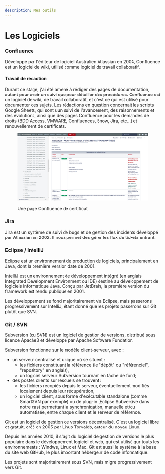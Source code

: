 ```yaml
---
description: Mes outils
---
```


# Les Logiciels

### Confluence

Développé par l'éditeur de logiciel Australien Atlassian en 2004, Confluence est un logiciel de wiki, utilisé comme logiciel de travail collaboratif.

#### Travail de rédaction

Durant ce stage, j'ai été amené à rédiger des pages de documentation, autant pour avoir un suivi que pour détailler des procédures. Confluence est un logiciel de wiki, de travail collaboratif, et c'est ce qui est utilisé pour documenter des sujets. Les rédactions en question concernait les scripts Google Sheets, qui sont uun suivi de l'avancement, des raisonnements et des évolutions, ainsi que des pages Confluence pour les demandes de droits (BDD Access, VMWARE, Confluences, Snow, Jira, etc...) et renouvellement de certificats.

<figure><img src="../.gitbook/assets/confluence.png" alt=""><figcaption><p>Une page Confluence de certificat</p></figcaption></figure>

### Jira

Jira est un système de suivi de bugs et de gestion des incidents développé par Atlassian en 2002. Il nous permet des gérer les flux de tickets entrant.

### Eclipse / IntelliJ

Eclipse est un environnement de production de logiciels, principalement en Java, dont la première version date de 2001.

&#x20;IntelliJ est un environnement de développement intégré (en anglais Integrated Development Environment ou IDE) destiné au développement de logiciels informatique Java. Conçu par JetBrain, la première version du framework est rendu publique en 2001.

Les développement se fond majoritairement via Eclipse, mais passerons progressivement sur IntelliJ, étant donné que les projets passerons sur Git plutôt que SVN.

### Git / SVN

Subversion (ou SVN) est un logiciel de gestion de versions, distribué sous licence Apache3 et développé par Apache Software Fundation.

Subversion fonctionne sur le modèle client-serveur, avec :&#x20;

* un serveur centralisé et unique où se situent :
  * les fichiers constituant la référence (le "dépôt" ou "référenciel", "repository" en anglais),
  * un logiciel serveur Subversion tournant en tâche de fond;
* des postes clients sur lesquels se trouvent :&#x20;
  * les fichiers recopiés depuis le serveur, éventuellement modifiés localement depuis leur récupération,
  * un logiciel client, sous forme d'exécutable standalone (comme SmartSVN par exemple) ou de plug-in (Eclipse Subversive dans notre cas) permettant la synchroniqation, manuelle et/ou automatisée, entre chaque client et le serveur de référence.

Git est un logiciel de gestion de versions décentralisé. C'est un logiciel libre et gratuit, créé en 2005 par Linus Torvalds, auteur du noyau Linux.

Depuis les années 2010, il s'agit du logiciel de gestion de versions le plus populaire dans le développement logiciel et web, qui est utilisé qur touts les environnements : Windws, Linux et Mac. Git est aussi le système à la base du site web GitHub, le plus important hébergeur de code informatique.

Les projets sont majoritairement sous SVN, mais migre progressivement vers Git.
